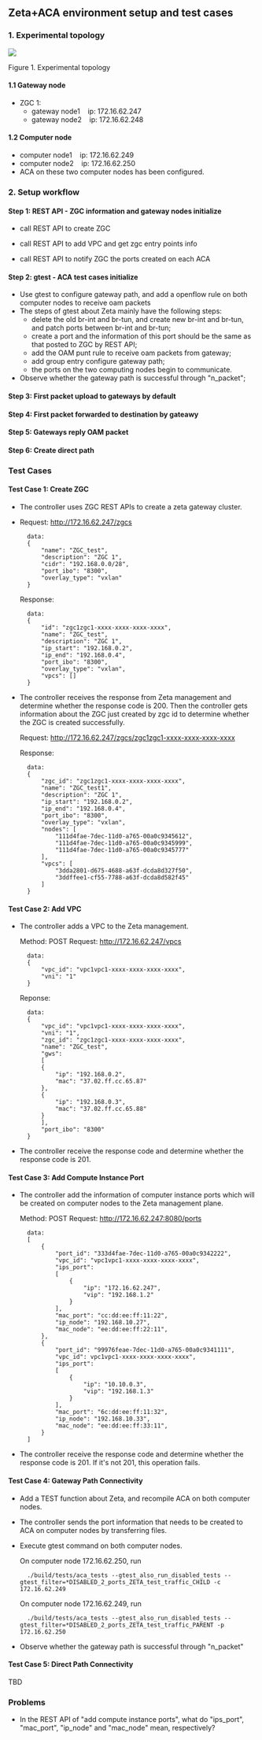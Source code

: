 ## Zeta+ACA environment setup and test cases

### 1. Experimental topology

![](images/Zeta_environment_setup.JPG)

<p>Figure 1. Experimental topology</p>

#### 1.1 Gateway node

-   ZGC 1:
    -   gateway node1 &nbsp;&nbsp; ip: 172.16.62.247
    -   gateway node2 &nbsp;&nbsp; ip: 172.16.62.248

#### 1.2 Computer node

-   computer node1 &nbsp;&nbsp; ip: 172.16.62.249
-   computer node2 &nbsp;&nbsp; ip: 172.16.62.250
-   ACA on these two computer nodes has been configured.


### 2. Setup workflow

#### Step 1: REST API - ZGC information and gateway nodes initialize

-   call REST API to create ZGC 

-   call REST API to add VPC and get zgc entry points info

-   call REST API to notify ZGC the ports created on each ACA

#### Step 2: gtest - ACA test cases initialize

-   Use gtest to configure gateway path, and add a openflow rule on both computer nodes to receive oam packets
-   The steps of gtest about Zeta mainly have the following steps:
    -   delete the old br-int and br-tun, and create new br-int and br-tun, and patch ports between br-int and br-tun;
    -   create a port and the information of this port should be the same as that posted to ZGC by REST API;
    -   add the OAM punt rule to receive oam packets from gateway;
    -   add group entry configure gateway path;
    -   the ports on the two computing nodes begin to communicate. 
- Observe whether the gateway path is successful through "n_packet";

#### Step 3: First packet upload to gateways by default

#### Step 4: First packet forwarded to destination by gateawy

#### Step 5: Gateways reply OAM packet

#### Step 6: Create direct path

### Test Cases

#### Test Case 1: Create ZGC

- The controller uses ZGC REST APIs to create a zeta gateway cluster.
- 
    Request: http://172.16.62.247/zgcs

        data:
        {
            "name": "ZGC_test",
            "description": "ZGC 1",
            "cidr": "192.168.0.0/28",
            "port_ibo": "8300",
            "overlay_type": "vxlan"
        }

    Response:

        data:
        {
            "id": "zgc1zgc1-xxxx-xxxx-xxxx-xxxx",
            "name": "ZGC_test",
            "description": "ZGC 1",
            "ip_start": "192.168.0.2",
            "ip_end": "192.168.0.4",
            "port_ibo": "8300",
            "overlay_type": "vxlan",
            "vpcs": []
        }

- The controller receives the response from Zeta management and determine whether the response code is 200. Then the controller gets information about the ZGC just created by zgc id to determine whether the ZGC is created successfully.
  
    Request: http://172.16.62.247/zgcs/zgc1zgc1-xxxx-xxxx-xxxx-xxxx

    Response:

        data:
        {
            "zgc_id": "zgc1zgc1-xxxx-xxxx-xxxx-xxxx",
            "name": "ZGC_test1",
            "description": "ZGC 1",
            "ip_start": "192.168.0.2",
            "ip_end": "192.168.0.4",
            "port_ibo": "8300",
            "overlay_type": "vxlan",
            "nodes": [
                "111d4fae-7dec-11d0-a765-00a0c9345612",
                "111d4fae-7dec-11d0-a765-00a0c9345999",
                "111d4fae-7dec-11d0-a765-00a0c9345777"
            ],
            "vpcs": [
                "3dda2801-d675-4688-a63f-dcda8d327f50",
                "3ddffee1-cf55-7788-a63f-dcda8d582f45"
            ]
        }

#### Test Case 2: Add VPC

- The controller adds a VPC to the Zeta management.
  
    Method: POST
    Request: http://172.16.62.247/vpcs

        data:
        {
            "vpc_id": "vpc1vpc1-xxxx-xxxx-xxxx-xxxx",
            "vni": "1"
        }

    Reponse:

        data:
        {
            "vpc_id": "vpc1vpc1-xxxx-xxxx-xxxx-xxxx",
            "vni": "1",
            "zgc_id": "zgc1zgc1-xxxx-xxxx-xxxx-xxxx",
            "name": "ZGC_test",
            "gws": 
            [
            {
                "ip": "192.168.0.2",
                "mac": "37.02.ff.cc.65.87"
            },
            {
                "ip": "192.168.0.3",
                "mac": "37.02.ff.cc.65.88"
            }
            ],
            "port_ibo": "8300"
        }

- The controller receive the response code and determine whether the response code is 201.

#### Test Case 3: Add Compute Instance Port

- The controller add the information of computer instance ports which will be created on computer nodes to the Zeta management plane.

    Method: POST
    Request: http://172.16.62.247:8080/ports

        data:
        [
            {
                "port_id": "333d4fae-7dec-11d0-a765-00a0c9342222",
                "vpc_id": "vpc1vpc1-xxxx-xxxx-xxxx-xxxx",
                "ips_port": 
                [
                    {
                        "ip": "172.16.62.247",
                        "vip": "192.168.1.2"
                    }
                ],
                "mac_port": "cc:dd:ee:ff:11:22",
                "ip_node": "192.168.10.27",
                "mac_node": "ee:dd:ee:ff:22:11",
            },
            {
                "port_id": "99976feae-7dec-11d0-a765-00a0c9341111",
                "vpc_id": vpc1vpc1-xxxx-xxxx-xxxx-xxxx",
                "ips_port": 
                [
                    {
                        "ip": "10.10.0.3",
                        "vip": "192.168.1.3"
                    }
                ],
                "mac_port": "6c:dd:ee:ff:11:32",
                "ip_node": "192.168.10.33",
                "mac_node": "ee:dd:ee:ff:33:11",
            }
        ]

- The controller receive the response code and determine whether the response code is 201. If it's not 201, this operation fails.

#### Test Case 4: Gateway Path Connectivity

- Add a TEST function about Zeta, and recompile ACA on both computer nodes.
- The controller sends the port information that needs to be created to ACA on computer nodes by transferring files.
- Execute gtest command on both computer nodes. 
  
    On computer node 172.16.62.250, run

        ./build/tests/aca_tests --gtest_also_run_disabled_tests --gtest_filter=*DISABLED_2_ports_ZETA_test_traffic_CHILD -c 172.16.62.249
  
    On computer node 172.16.62.249, run

        ./build/tests/aca_tests --gtest_also_run_disabled_tests --gtest_filter=*DISABLED_2_ports_ZETA_test_traffic_PARENT -p 172.16.62.250

- Observe whether the gateway path is successful through "n_packet"


#### Test Case 5: Direct Path Connectivity

TBD

### Problems

- In the REST API of "add compute instance ports", what do "ips_port", "mac_port", "ip_node" and "mac_node" mean, respectively?
